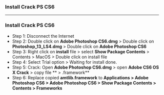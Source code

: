 ### Install Crack PS CS6

----------------------------------

### Install Crack PS CS6

* Step 1: Disconnect the Internet
* Step 2: Double click on **Adobe Photoshop CS6.dmg** > Double click on **Photoshop_13_LS4.dmg** > Double click on **Adobe Photoshop CS6**
* Step 3: Right click on **install** file > select **Show Package Contents** > Contents > MacOS > Double click on install file
* Step 4: Select Trial option > Waiting for install done.
* Step 5: Crack: Open **Adobe Photoshop CS6.dmg** > open **Adobe CS6 OS X Crack** > copy file ** > .framework**
* Step 6: Replace copied **amtlib.framework** to **Applications > Adobe Photoshop CS6 > Adobe Photoshop CS6 > Show Package Contents > Contents > Frameworks**
